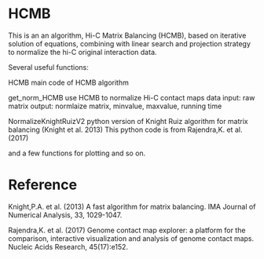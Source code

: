 # HCMB
This is an an algorithm, Hi-C Matrix Balancing (HCMB), based on iterative solution of equations, combining with linear search and projection strategy to normalize the hi-C original interaction data.

Several useful functions:

HCMB
    main code of HCMB algorithm

get_norm_HCMB
    use HCMB to normalize Hi-C contact maps data
    input: raw matrix
    output: normlaize matrix, minvalue, maxvalue, running time
    

NormalizeKnightRuizV2
     python version of Knight Ruiz algorithm for matrix balancing (Knight et al. 2013)
     This python code is from Rajendra,K. et al. (2017)
     
and a few functions for plotting and so on.


# Reference
Knight,P.A. et al. (2013) A fast algorithm for matrix balancing. IMA Journal of Numerical Analysis, 33, 1029-1047.

Rajendra,K. et al. (2017) Genome contact map explorer: a platform for the comparison,
     interactive visualization and analysis of genome contact maps. Nucleic Acids Research, 45(17):e152.
